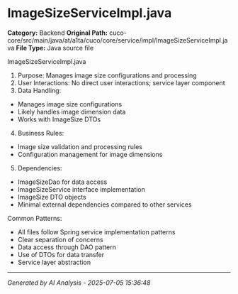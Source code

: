 # ImageSizeServiceImpl.java

**Category:** Backend
**Original Path:** cuco-core/src/main/java/at/a1ta/cuco/core/service/impl/ImageSizeServiceImpl.java
**File Type:** Java source file

ImageSizeServiceImpl.java
1. Purpose: Manages image size configurations and processing
2. User Interactions: No direct user interactions; service layer component
3. Data Handling:
- Manages image size configurations
- Likely handles image dimension data
- Works with ImageSize DTOs
4. Business Rules:
- Image size validation and processing rules
- Configuration management for image dimensions
5. Dependencies:
- ImageSizeDao for data access
- ImageSizeService interface implementation
- ImageSize DTO objects
- Minimal external dependencies compared to other services

Common Patterns:
- All files follow Spring service implementation patterns
- Clear separation of concerns
- Data access through DAO pattern
- Use of DTOs for data transfer
- Service layer abstraction

---
*Generated by AI Analysis - 2025-07-05 15:36:48*

